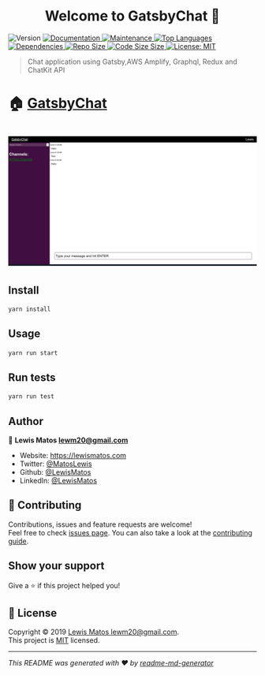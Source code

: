 <h1 align="center">Welcome to GatsbyChat 👋</h1>
<p>
  <img alt="Version" src="https://img.shields.io/badge/version-0.1.0-blue.svg?cacheSeconds=2592000" />
  <a href="https://github.com/LewisMatos/gatsbychat/#readme">
    <img alt="Documentation" src="https://img.shields.io/badge/documentation-yes-brightgreen.svg" target="_blank" />
  </a>
  <a href="https://github.com/LewisMatos/gatsbychat//graphs/commit-activity">
    <img alt="Maintenance" src="https://img.shields.io/badge/Maintained%3F-yes-green.svg" target="_blank" />
  </a>
  <a href="https://github.com/LewisMatos/gatsbychaty/pulse">
    <img alt="Top Languages" src="https://img.shields.io/github/languages/top/LewisMatos/gatsbychat.svg" target="_blank" />
  </a>
  <a href="https://github.com/LewisMatos/gatsbychat/network/dependencies">
    <img alt="Dependencies" src="https://img.shields.io/david/lewismatos/gatsbychat.svg" target="_blank" />
  </a>
   <a href="https://github.com/LewisMatos/gatsbychat/network/dependencies">
    <img alt="Repo Size" src="https://img.shields.io/github/repo-size/LewisMatos/gatsbychat.svg" target="_blank" />
  </a>
     <a href="https://github.com/LewisMatos/gatsbychat/network/dependencies">
    <img alt="Code Size Size" src="https://img.shields.io/github/languages/code-size/LewisMatos/gatsbychat.svg" target="_blank" />
  </a>
    <a href="https://github.com/LewisMatos/gatsbychat//blob/master/LICENSE">
    <img alt="License: MIT" src="https://img.shields.io/badge/License-MIT-yellow.svg" target="_blank" />
  </a>
</p>

> Chat application using Gatsby,AWS Amplify, Graphql, Redux and ChatKit API


# 🏠  [GatsbyChat](https://d2wctpcwhddf2k.cloudfront.net/#)
# ![lewismatos](https://github.com/LewisMatos/gatsbychat/blob/master/src/images/screencapture-192-168-87-130-8000-2019-12-05-01_59_18.png)


## Install

```sh
yarn install
```

## Usage

```sh
yarn run start
```

## Run tests

```sh
yarn run test
```

## Author

👤 **Lewis Matos <lewm20@gmail.com>**

* Website: https://lewismatos.com
* Twitter: [@MatosLewis](https://twitter.com/MatosLewis)
* Github: [@LewisMatos](https://github.com/LewisMatos)
* LinkedIn: [@LewisMatos](https://linkedin.com/in/LewisMatos)

## 🤝 Contributing

Contributions, issues and feature requests are welcome!<br />Feel free to check [issues page](https://github.com/gatsbyjs/gatsby/issues). You can also take a look at the [contributing guide](https://github.com/gatsbyjs/gatsby-starter-default/blob/master/CONTRIBUTING.md).

## Show your support

Give a ⭐️ if this project helped you!

## 📝 License

Copyright © 2019 [Lewis Matos <lewm20@gmail.com>](https://github.com/LewisMatos).<br />
This project is [MIT](https://github.com/gatsbyjs/gatsby-starter-default/blob/master/LICENSE) licensed.

***
_This README was generated with ❤️ by [readme-md-generator](https://github.com/kefranabg/readme-md-generator)_
